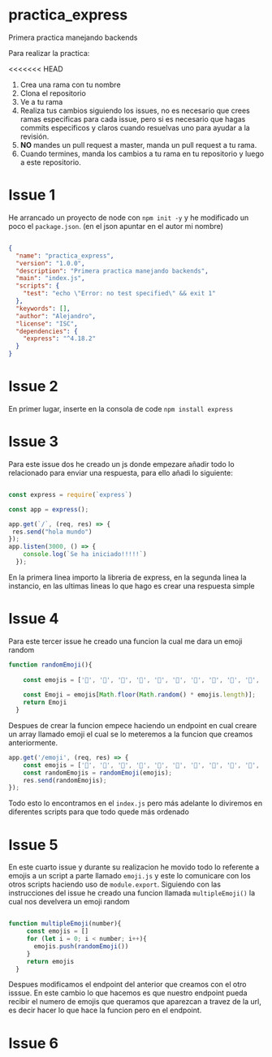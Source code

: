 # practica_express
Primera practica manejando backends

Para realizar la practica:

<<<<<<< HEAD
1. Crea una rama con tu nombre
2. Clona el repositorio
3. Ve a tu rama
4. Realiza tus cambios siguiendo los issues, no es necesario que crees ramas especificas para cada issue, pero si es necesario que hagas commits especificos y claros cuando resuelvas uno para ayudar a la revisión.
5. **NO** mandes un pull request a master, manda un pull request a tu rama.
6. Cuando termines, manda los cambios a tu rama en tu repositorio y luego a este repositorio.


# Issue 1

He arrancado un proyecto de node con `npm init -y` y he modificado un poco el `package.json`. (en el json apuntar en el autor mi nombre)

```json

{
  "name": "practica_express",
  "version": "1.0.0",
  "description": "Primera practica manejando backends",
  "main": "index.js",
  "scripts": {
    "test": "echo \"Error: no test specified\" && exit 1"
  },
  "keywords": [],
  "author": "Alejandro",
  "license": "ISC",
  "dependencies": {
    "express": "^4.18.2"
  }
}
```




# Issue 2

En primer lugar, inserte en la consola de code `npm install express` 


# Issue 3

Para este issue dos he creado un js donde empezare añadir todo lo relacionado para enviar una respuesta, para ello añadi lo siguiente:

```js

const express = require(`express`)

const app = express();

app.get(`/`, (req, res) => {
 res.send("hola mundo")
});
app.listen(3000, () => {
    console.log(`Se ha iniciado!!!!!`)
  });
```
En la primera linea importo la libreria de express, en la segunda linea la instancio, en las ultimas lineas lo que hago es crear una respuesta simple 


# Issue 4 

Para este tercer issue he creado una funcion la cual me dara un emoji random

```js
function randomEmoji(){
  
    const emojis = ['🍇', '🍈', '🍉', '🍊', '🍋', '🍌', '🍍', '🍎', '🍏', '🍐', '🍑', '🍒', '🍓', '🥝', '🍅', '🥥', '🥑', '🍆', '🥔', '🥕']
    
    const Emoji = emojis[Math.floor(Math.random() * emojis.length)];
    return Emoji
  }

```
Despues de crear la funcion empece haciendo un endpoint en cual creare un array llamado emoji el cual se lo meteremos a la funcion que creamos anteriormente.

```js
app.get('/emoji', (req, res) => {
    const emojis = ['🍇', '🍈', '🍉', '🍊', '🍋', '🍌', '🍍', '🍎', '🍏', '🍐', '🍑', '🍒', '🍓', '🥝', '🍅', '🥥', '🥑', '🍆', '🥔', '🥕'];
    const randomEmojis = randomEmoji(emojis);
    res.send(randomEmojis);
});

```
Todo esto lo encontramos en el `index.js` pero más adelante lo diviremos en diferentes scripts para que todo quede más ordenado


# Issue 5

En este cuarto issue y durante su realizacion he movido todo lo referente a emojis a un script a parte llamado `emoji.js` y este lo comunicare con los otros scripts haciendo uso de `module.export`. Siguiendo con las instrucciones del issue he creado una funcion llamada `multipleEmoji()` la cual nos develvera un emoji random

```js

function multipleEmoji(number){
     const emojis = []
     for (let i = 0; i < number; i++){
       emojis.push(randomEmoji())
     }
     return emojis
  }
```

Despues modificamos el endpoint del anterior que creamos con el otro isssue. En este cambio lo que hacemos es que nuestro endpoint pueda recibir el numero de emojis que queramos que aparezcan a travez de la url, es decir hacer lo que hace la funcion pero en el endpoint.


# Issue 6 




